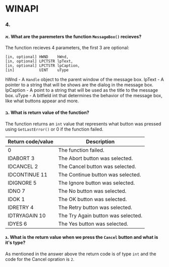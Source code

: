 # WINAPI

### 4.

#### א. What are the paremeters the function `MessageBox()` recieves?

The function recieves 4 parameters, the first 3 are optional:

```
[in, optional] HWND    hWnd,
[in, optional] LPCTSTR lpText,
[in, optional] LPCTSTR lpCaption,
[in]           UINT    uType
```

hWnd    - A `Handle` object to the parent window of the message box.
lpText  - A pointer to a string that will be shows are the dialog in the message box.
lpCaption   - A point to a string that will be used as the title to the message box.
uType   - A bitfield int that determines the behavior of the message box, like what buttons appear and more.


#### ב. What is return value of the function?

The function returns an `int` value that represents what button was pressed using `GetLastError()` or 0 if the function failed.

|Return code/value	|Description                        |
|--                 |--                                 |
|           0       |The function failed.               |
|IDABORT    3       |The Abort button was selected.     |
|IDCANCEL   2       |The Cancel button was selected.    |
|IDCONTINUE 11      |The Continue button was selected.  |
|IDIGNORE   5       |The Ignore button was selected.    |
|IDNO       7       |The No button was selected.        |
|IDOK       1       |The OK button was selected.        |
|IDRETRY    4       |The Retry button was selected.     |
|IDTRYAGAIN 10      |The Try Again button was selected. |
|IDYES      6       |The Yes button was selected.       |


#### ג. What is the return value when we press the `Cancel` button and what is it's type?

As mentioned in the answer above the return code is of type `int` and the code for the Cancel opration is `2`.